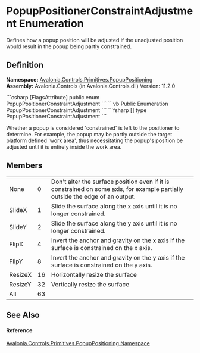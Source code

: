 # PopupPositionerConstraintAdjustment Enumeration


Defines how a popup position will be adjusted if the unadjusted position would result in the popup being partly constrained.



## Definition
**Namespace:** <a href="N_Avalonia_Controls_Primitives_PopupPositioning">Avalonia.Controls.Primitives.PopupPositioning</a>  
**Assembly:** Avalonia.Controls (in Avalonia.Controls.dll) Version: 11.2.0

<Tabs groupId="api-code-preview">
<TabItem value="csharp" label="C#">
```csharp
[FlagsAttribute]
public enum PopupPositionerConstraintAdjustment
```
</TabItem>
<TabItem value="vb" label="VB">
```vb
<FlagsAttribute>
Public Enumeration PopupPositionerConstraintAdjustment
```
</TabItem>
<TabItem value="fsharp" label="F#">
```fsharp
[<FlagsAttribute>]
type PopupPositionerConstraintAdjustment
```
</TabItem>
</Tabs>

Whether a popup is considered 'constrained' is left to the positioner to determine. For example, the popup may be partly outside the target platform defined 'work area', thus necessitating the popup's position be adjusted until it is entirely inside the work area.

## Members
<table>
<tr>
<td>None</td>
<td>0</td>
<td>Don't alter the surface position even if it is constrained on some axis, for example partially outside the edge of an output.</td>
</tr>
<tr>
<td>SlideX</td>
<td>1</td>
<td>Slide the surface along the x axis until it is no longer constrained.</td>
</tr>
<tr>
<td>SlideY</td>
<td>2</td>
<td>Slide the surface along the y axis until it is no longer constrained.</td>
</tr>
<tr>
<td>FlipX</td>
<td>4</td>
<td>Invert the anchor and gravity on the x axis if the surface is constrained on the x axis.</td>
</tr>
<tr>
<td>FlipY</td>
<td>8</td>
<td>Invert the anchor and gravity on the y axis if the surface is constrained on the y axis.</td>
</tr>
<tr>
<td>ResizeX</td>
<td>16</td>
<td>Horizontally resize the surface</td>
</tr>
<tr>
<td>ResizeY</td>
<td>32</td>
<td>Vertically resize the surface</td>
</tr>
<tr>
<td>All</td>
<td>63</td>
<td> </td>
</tr>
</table>

## See Also


#### Reference
<a href="N_Avalonia_Controls_Primitives_PopupPositioning">Avalonia.Controls.Primitives.PopupPositioning Namespace</a>  

